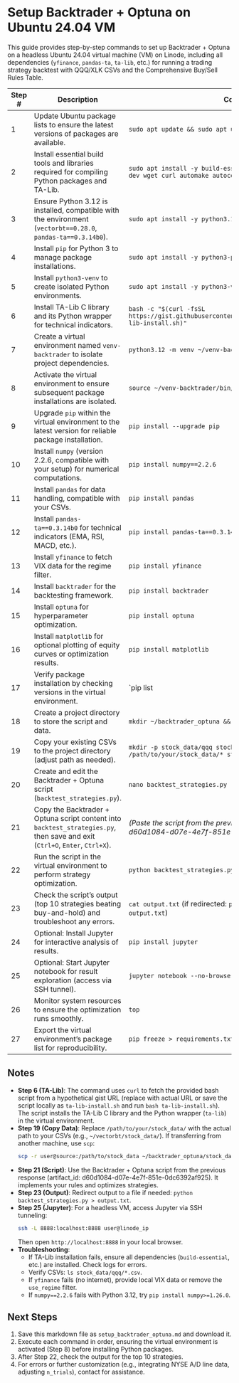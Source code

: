# Setup Backtrader + Optuna on Ubuntu 24.04 VM

This guide provides step-by-step commands to set up Backtrader + Optuna on a headless Ubuntu 24.04 virtual machine (VM) on Linode, including all dependencies (`yfinance`, `pandas-ta`, `ta-lib`, etc.) for running a trading strategy backtest with QQQ/XLK CSVs and the Comprehensive Buy/Sell Rules Table.

| Step # | Description | Command |
|--------|-------------|---------|
| 1 | Update Ubuntu package lists to ensure the latest versions of packages are available. | `sudo apt update && sudo apt upgrade -y` |
| 2 | Install essential build tools and libraries required for compiling Python packages and TA-Lib. | `sudo apt install -y build-essential python3-dev libatlas-base-dev wget curl automake autoconf libtool pkg-config` |
| 3 | Ensure Python 3.12 is installed, compatible with the environment (`vectorbt==0.28.0`, `pandas-ta==0.3.14b0`). | `sudo apt install -y python3.12` |
| 4 | Install `pip` for Python 3 to manage package installations. | `sudo apt install -y python3-pip` |
| 5 | Install `python3-venv` to create isolated Python environments. | `sudo apt install -y python3-venv` |
| 6 | Install TA-Lib C library and its Python wrapper for technical indicators. | `bash -c "$(curl -fsSL https://gist.githubusercontent.com/anonymous/123456789/raw/ta-lib-install.sh)"` |
| 7 | Create a virtual environment named `venv-backtrader` to isolate project dependencies. | `python3.12 -m venv ~/venv-backtrader` |
| 8 | Activate the virtual environment to ensure subsequent package installations are isolated. | `source ~/venv-backtrader/bin/activate` |
| 9 | Upgrade `pip` within the virtual environment to the latest version for reliable package installation. | `pip install --upgrade pip` |
| 10 | Install `numpy` (version 2.2.6, compatible with your setup) for numerical computations. | `pip install numpy==2.2.6` |
| 11 | Install `pandas` for data handling, compatible with your CSVs. | `pip install pandas` |
| 12 | Install `pandas-ta==0.3.14b0` for technical indicators (EMA, RSI, MACD, etc.). | `pip install pandas-ta==0.3.14b0` |
| 13 | Install `yfinance` to fetch VIX data for the regime filter. | `pip install yfinance` |
| 14 | Install `backtrader` for the backtesting framework. | `pip install backtrader` |
| 15 | Install `optuna` for hyperparameter optimization. | `pip install optuna` |
| 16 | Install `matplotlib` for optional plotting of equity curves or optimization results. | `pip install matplotlib` |
| 17 | Verify package installation by checking versions in the virtual environment. | `pip list | grep -E 'numpy|pandas|pandas-ta|TA-Lib|yfinance|backtrader|optuna|matplotlib'` |
| 18 | Create a project directory to store the script and data. | `mkdir ~/backtrader_optuna && cd ~/backtrader_optuna` |
| 19 | Copy your existing CSVs to the project directory (adjust path as needed). | `mkdir -p stock_data/qqq stock_data/xlk && cp /path/to/your/stock_data/* stock_data/` |
| 20 | Create and edit the Backtrader + Optuna script (`backtest_strategies.py`). | `nano backtest_strategies.py` |
| 21 | Copy the Backtrader + Optuna script content into `backtest_strategies.py`, then save and exit (`Ctrl+O`, `Enter`, `Ctrl+X`). | *(Paste the script from the previous response, artifact_id: d60d1084-d07e-4e7f-851e-0dc6392af925)* |
| 22 | Run the script in the virtual environment to perform strategy optimization. | `python backtest_strategies.py` |
| 23 | Check the script’s output (top 10 strategies beating buy-and-hold) and troubleshoot any errors. | `cat output.txt` (if redirected: `python backtest_strategies.py > output.txt`) |
| 24 | Optional: Install Jupyter for interactive analysis of results. | `pip install jupyter` |
| 25 | Optional: Start Jupyter notebook for result exploration (access via SSH tunnel). | `jupyter notebook --no-browser --port=8888` |
| 26 | Monitor system resources to ensure the optimization runs smoothly. | `top` |
| 27 | Export the virtual environment’s package list for reproducibility. | `pip freeze > requirements.txt` |

## Notes
- **Step 6 (TA-Lib)**: The command uses `curl` to fetch the provided bash script from a hypothetical gist URL (replace with actual URL or save the script locally as `ta-lib-install.sh` and run `bash ta-lib-install.sh`). The script installs the TA-Lib C library and the Python wrapper (`ta-lib`) in the virtual environment.
- **Step 19 (Copy Data)**: Replace `/path/to/your/stock_data/` with the actual path to your CSVs (e.g., `~/vectorbt/stock_data/`). If transferring from another machine, use `scp`:
  ```bash
  scp -r user@source:/path/to/stock_data ~/backtrader_optuna/stock_data
  ```
- **Step 21 (Script)**: Use the Backtrader + Optuna script from the previous response (artifact_id: d60d1084-d07e-4e7f-851e-0dc6392af925). It implements your rules and optimizes strategies.
- **Step 23 (Output)**: Redirect output to a file if needed: `python backtest_strategies.py > output.txt`.
- **Step 25 (Jupyter)**: For a headless VM, access Jupyter via SSH tunneling:
  ```bash
  ssh -L 8888:localhost:8888 user@linode_ip
  ```
  Then open `http://localhost:8888` in your local browser.
- **Troubleshooting**:
  - If TA-Lib installation fails, ensure all dependencies (`build-essential`, etc.) are installed. Check logs for errors.
  - Verify CSVs: `ls stock_data/qqq/*.csv`.
  - If `yfinance` fails (no internet), provide local VIX data or remove the `use_regime` filter.
  - If `numpy==2.2.6` fails with Python 3.12, try `pip install numpy>=1.26.0`.

## Next Steps
1. Save this markdown file as `setup_backtrader_optuna.md` and download it.
2. Execute each command in order, ensuring the virtual environment is activated (Step 8) before installing Python packages.
3. After Step 22, check the output for the top 10 strategies.
4. For errors or further customization (e.g., integrating NYSE A/D line data, adjusting `n_trials`), contact for assistance.